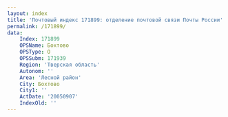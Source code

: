 ```yaml
---
layout: index
title: 'Почтовый индекс 171899: отделение почтовой связи Почты России'
permalink: /171899/
data:
    Index: 171899
    OPSName: Бохтово
    OPSType: О
    OPSSubm: 171939
    Region: 'Тверская область'
    Autonom: ''
    Area: 'Лесной район'
    City: Бохтово
    City1: ''
    ActDate: '20050907'
    IndexOld: ''
---
```

